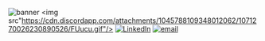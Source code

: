 ![banner](https://cdn.discordapp.com/attachments/1045788109348012062/1071270026230890526/FUucu.gif)
<img src"https://cdn.discordapp.com/attachments/1045788109348012062/1071270026230890526/FUucu.gif"/>
[![LinkedIn]()](https://www.linkedin.com/in/oliverspeir/)
[![email]()](mailto:oliverspeir9@gmail.com)
